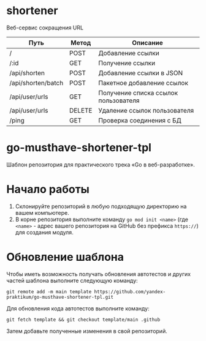 # shortener

Веб-сервис сокращения URL

| Путь               | Метод  | Описание                             |
|--------------------|--------|--------------------------------------|
| /                  | POST   | Добавление ссылки                    |
| /:id               | GET    | Получение ссылки                     |
| /api/shorten       | POST   | Добавление ссылки в JSON             |
| /api/shorten/batch | POST   | Пакетное добавление ссылок           |
| /api/user/urls     | GET    | Получение списка ссылок пользователя |
| /api/user/urls     | DELETE | Удаление ссылок пользователя         |
| /ping              | GET    | Проверка соединения с БД             |




# go-musthave-shortener-tpl
Шаблон репозитория для практического трека «Go в веб-разработке».

# Начало работы

1. Склонируйте репозиторий в любую подходящую директорию на вашем компьютере.
2. В корне репозитория выполните команду `go mod init <name>` (где `<name>` - адрес вашего репозитория на GitHub без префикса `https://`) для создания модуля.

# Обновление шаблона

Чтобы иметь возможность получать обновления автотестов и других частей шаблона выполните следующую команду:

```
git remote add -m main template https://github.com/yandex-praktikum/go-musthave-shortener-tpl.git
```

Для обновления кода автотестов выполните команду:

```
git fetch template && git checkout template/main .github
```

Затем добавьте полученные изменения в свой репозиторий.
